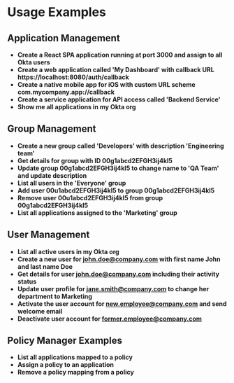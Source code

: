 # Usage Examples

## Application Management

- **Create a React SPA application running at port 3000 and assign to all Okta users**
- **Create a web application called 'My Dashboard' with callback URL https://localhost:8080/auth/callback**
- **Create a native mobile app for iOS with custom URL scheme com.mycompany.app://callback**
- **Create a service application for API access called 'Backend Service'**
- **Show me all applications in my Okta org**

## Group Management

- **Create a new group called 'Developers' with description 'Engineering team'**
- **Get details for group with ID 00g1abcd2EFGH3ij4kl5**
- **Update group 00g1abcd2EFGH3ij4kl5 to change name to 'QA Team' and update description**
- **List all users in the 'Everyone' group**
- **Add user 00u1abcd2EFGH3ij4kl5 to group 00g1abcd2EFGH3ij4kl5**
- **Remove user 00u1abcd2EFGH3ij4kl5 from group 00g1abcd2EFGH3ij4kl5**
- **List all applications assigned to the 'Marketing' group**

## User Management

- **List all active users in my Okta org**
- **Create a new user for john.doe@company.com with first name John and last name Doe**
- **Get details for user john.doe@company.com including their activity status**
- **Update user profile for jane.smith@company.com to change her department to Marketing**
- **Activate the user account for new.employee@company.com and send welcome email**
- **Deactivate user account for former.employee@company.com** 

## Policy Manager Examples

- **List all applications mapped to a policy**
- **Assign a policy to an application**
- **Remove a policy mapping from a policy** 
